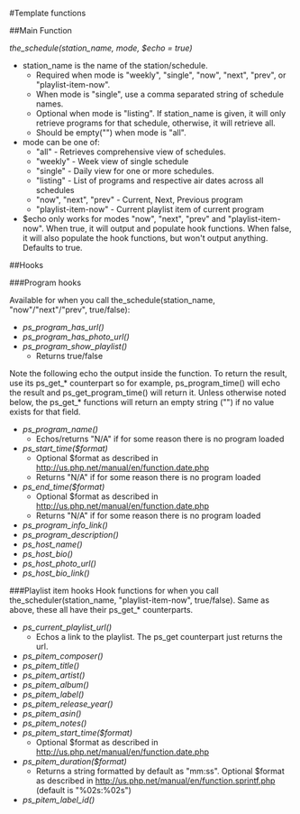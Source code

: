 #Template functions

##Main Function

*the_schedule(station_name, mode, $echo = true)*

* station_name is the name of the station/schedule.
    - Required when mode is "weekly", "single", "now", "next", "prev", or "playlist-item-now".
    - When mode is "single", use a comma separated string of schedule names.
    - Optional when mode is "listing". If station_name is given, it will only retrieve programs for that schedule, otherwise, it will retrieve all.
    - Should be empty("") when mode is "all".
* mode can be one of:
    - "all" - Retrieves comprehensive view of schedules.
    - "weekly" - Week view of single schedule
    - "single" - Daily view for one or more schedules.
    - "listing" - List of programs and respective air dates across all schedules
    - "now", "next", "prev" - Current, Next, Previous program
    - "playlist-item-now" - Current playlist item of current program
* $echo only works for modes "now", "next", "prev" and "playlist-item-now". When true, it will output and populate hook functions. When false, it will also populate the hook functions, but won't output anything. Defaults to true.

##Hooks

###Program hooks

Available for when you call the_schedule(station_name, "now"/"next"/"prev", true/false):

* *ps_program_has_url()*
* *ps_program_has_photo_url()*
* *ps_program_show_playlist()*
    * Returns true/false

Note the following echo the output inside the function. To return the result, use its ps\_get\_\* counterpart so for example, ps\_program\_time() will echo the result and ps\_get\_program\_time() will return it. Unless otherwise noted below, the ps\_get\_\* functions will return an empty string ("") if no value exists for that field.

* *ps_program_name()*
    * Echos/returns "N/A" if for some reason there is no program loaded
* *ps_start_time($format)*
    * Optional $format as described in http://us.php.net/manual/en/function.date.php
    * Returns "N/A" if for some reason there is no program loaded
* *ps_end_time($format)*
    * Optional $format as described in http://us.php.net/manual/en/function.date.php
    * Returns "N/A" if for some reason there is no program loaded
* *ps_program_info_link()*
* *ps_program_description()*
* *ps_host_name()*
* *ps_host_bio()*
* *ps_host_photo_url()*
* *ps_host_bio_link()*

###Playlist item hooks
Hook functions for when you call the\_scheduler(station\_name, "playlist-item-now", true/false). Same as above, these all have their ps\_get\_\* counterparts.

* _ps_current_playlist_url()_
    * Echos a link to the playlist. The ps\_get counterpart just returns the url.
* _ps_pitem_composer()_
* _ps_pitem_title()_
* _ps_pitem_artist()_
* _ps_pitem_album()_
* _ps_pitem_label()_
* _ps_pitem_release_year()_
* _ps_pitem_asin()_
* _ps_pitem_notes()_
* _ps_pitem_start_time($format)_
    * Optional $format as described in http://us.php.net/manual/en/function.date.php
* _ps_pitem_duration($format)_
    * Returns a string formatted by default as "mm:ss". Optional $format as described in http://us.php.net/manual/en/function.sprintf.php (default is "%02s:%02s")
* _ps_pitem_label_id()_